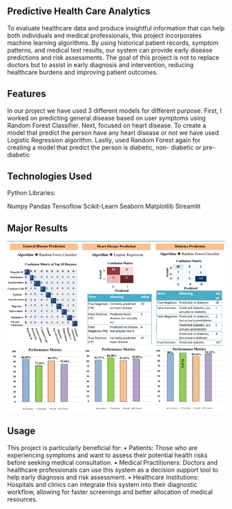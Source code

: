 **Predictive Health Care Analytics**
-------------------
To evaluate healthcare data and produce insightful information that can help both individuals and medical professionals, this project incorporates machine learning algorithms.
By using historical patient records, symptom patterns, and medical test results, our system can provide early disease predictions and risk assessments.
The goal of this project is not to replace doctors but to assist in early diagnosis and intervention, reducing healthcare burdens and improving patient outcomes.

**Features**
-------------------
In our project we have used 3 different models for different purpose.
First, I worked on predicting general disease based on user symptoms using Random Forest Classifier.
Next, focused on heart disease. To create a model that predict the person have any heart disease or not we have used Logistic Regression algorithm.
Lastly, used Random Forest again for creating a model that predict the person is diabetic, non- diabetic or pre- diabetic

**Technologies Used**
-------------------
Python Libraries:

  Numpy
  Pandas
  Tensoflow
  Scikit-Learn
  Seaborn
  Matplotlib
  Streamlit

**Major Results**
-------------------
![Screenshot (55)](Major_Result.png)

**Usage**
-------------------
This project is particularly beneficial for:
• Patients: Those who are experiencing symptoms and want to assess their potential health risks before seeking medical consultation.
• Medical Practitioners: Doctors and healthcare professionals can use this system as a decision support tool to help early diagnosis and risk assessment.
• Healthcare Institutions: Hospitals and clinics can integrate this system into their diagnostic workflow, allowing for faster screenings and better allocation of medical resources.


